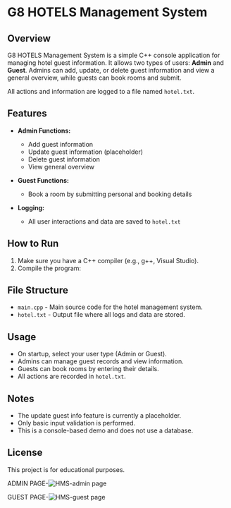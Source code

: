 # G8 HOTELS Management System

## Overview

G8 HOTELS Management System is a simple C++ console application for managing hotel guest information. It allows two types of users: **Admin** and **Guest**. Admins can add, update, or delete guest information and view a general overview, while guests can book rooms and submit.



All actions and information are logged to a file named `hotel.txt`.

## Features

- **Admin Functions:**
  - Add guest information
  - Update guest information (placeholder)
  - Delete guest information
  - View general overview

- **Guest Functions:**
  - Book a room by submitting personal and booking details

- **Logging:**
  - All user interactions and data are saved to `hotel.txt`

## How to Run

1. Make sure you have a C++ compiler (e.g., g++, Visual Studio).
2. Compile the program:

## File Structure

- `main.cpp` - Main source code for the hotel management system.
- `hotel.txt` - Output file where all logs and data are stored.

## Usage

- On startup, select your user type (Admin or Guest).
- Admins can manage guest records and view information.
- Guests can book rooms by entering their details.
- All actions are recorded in `hotel.txt`.

## Notes

- The update guest info feature is currently a placeholder.
- Only basic input validation is performed.
- This is a console-based demo and does not use a database.

## License

This project is for educational purposes.


ADMIN PAGE-![HMS-admin page](https://github.com/user-attachments/assets/adcfc140-001c-45ee-ae5e-21e0b6e21ed3)

GUEST PAGE-![HMS-guest page](https://github.com/user-attachments/assets/f6d9e3cd-d39e-43b1-a125-42e955691a93)
